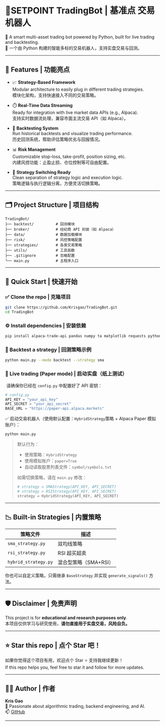 # 🤖SETPOINT TradingBot | 基准点 交易机器人

🚀 A smart multi-asset trading bot powered by Python, built for live trading and backtesting.  
🚀 一个由 Python 构建的智能多标的交易机器人，支持实盘交易与回测。

---

## 📌 Features | 功能亮点

- 📈 **Strategy-Based Framework**  
  Modular architecture to easily plug in different trading strategies.  
  模块化架构，支持快速接入不同的交易策略。

- ⏱️ **Real-Time Data Streaming**  
  Ready for integration with live market data APIs (e.g., Alpaca).  
  支持实时数据流处理，兼容市面主流交易 API（如 Alpaca）。

- 🧪 **Backtesting System**  
  Run historical backtests and visualize trading performance.  
  历史回测系统，帮助评估策略优劣与回报情况。

- 📊 **Risk Management**  
  Customizable stop-loss, take-profit, position sizing, etc.  
  内建风控功能：止盈止损、仓位控制等可自由配置。

- 🧠 **Strategy Switching Ready**  
  Clean separation of strategy logic and execution logic.  
  策略逻辑与执行逻辑分离，方便灵活切换策略。

---

## 🗂️ Project Structure | 项目结构

```
TradingBot/
├── backtest/          # 回测模块
├── broker/            # 经纪商 API 封装（如 Alpaca）
├── data/              # 数据加载模块
├── risk/              # 风控策略配置
├── strategies/        # 各类交易策略
├── utils/             # 工具函数
├── .gitignore         # 忽略配置
└── main.py            # 主程序入口
```

---

## 🚀 Quick Start | 快速开始

### ✅ Clone the repo | 克隆项目

```bash
git clone https://github.com/Krisgao/TradingBot.git
cd TradingBot
```

### ⚙️ Install dependencies | 安装依赖

```bash
pip install alpaca-trade-api pandas numpy ta matplotlib requests python-dotenv
```

### 🧪 Backtest a strategy | 回测策略示例

```bash
python main.py --mode backtest --strategy sma
```

### 🔴 Live trading (Paper mode) | 启动实盘（纸上测试）

️ 请确保你已经在 `config.py` 中配置好了 API 密钥：

```python
# config.py
API_KEY = "your_api_key"
API_SECRET = "your_api_secret"
BASE_URL = "https://paper-api.alpaca.markets"
```

✅ 启动交易机器人（使用默认配置：`HybridStrategy`策略 + Alpaca Paper 模拟账户）：

```bash
python main.py
```

> 默认行为：
>
> * 使用策略：`HybridStrategy`
> * 使用模拟账户：`paper=True`
> * 自动读取股票列表文件：`symbol/symbols.txt`
>
> 如需切换策略，请在 `main.py` 修改：
>
> ```python
> # strategy = SMAStrategy(API_KEY, API_SECRET)
> # strategy = RSIStrategy(API_KEY, API_SECRET)
> strategy = HybridStrategy(API_KEY, API_SECRET)
> ```


---

## 📉 Built-in Strategies | 内置策略

| 策略文件 | 描述 |
|----------|------|
| `sma_strategy.py` | 双均线策略 |
| `rsi_strategy.py` | RSI 超买超卖 |
| `hybrid_strategy.py` | 混合型策略（SMA+RSI）|

你也可以自定义策略，只需继承 `BaseStrategy` 并实现 `generate_signals()` 方法。

---

## 🛡️ Disclaimer | 免责声明

This project is for **educational and research purposes only**.  
本项目仅供学习与研究使用，**请勿直接用于实盘交易，风险自负。**

---

## ⭐ Star this repo | 点个 Star 吧！

如果你觉得这个项目有用，欢迎点个 Star ⭐ 支持我继续更新！  
If this repo helps you, feel free to star it and follow for more updates.

---

## 🙋‍♂️ Author | 作者

**Kris Gao**  
🧠 Passionate about algorithmic trading, backend engineering, and AI.  
📫 [GitHub](https://github.com/Krisgao)

---
